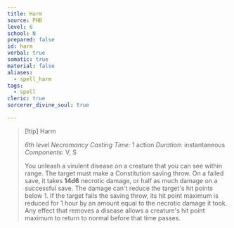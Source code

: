 ```yaml
---
title: Harm
source: PHB
level: 6
school: N
prepared: false
id: harm
verbal: true
somatic: true
material: false
aliases:
  - spell_harm
tags:
  - spell
cleric: true
sorcerer_divine_soul: true

---
```

>[!tip] Harm
>
> *6th level Necromancy*
> *Casting Time:* 1 action
> *Duration:* instantaneous
> *Components:* V, S
>
>You unleash a virulent disease on a creature that you can see within range. The target must make a Constitution saving throw. On a failed save, it takes **14d6** necrotic damage, or half as much damage on a successful save. The damage can't reduce the target's hit points below 1. If the target fails the saving throw, its hit point maximum is reduced for 1 hour by an amount equal to the necrotic damage it took. Any effect that removes a disease allows a creature's hit point maximum to return to normal before that time passes.
>

